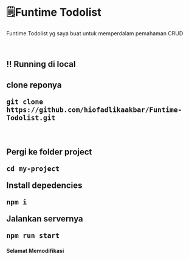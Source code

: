 **<h1>🗒Funtime Todolist</h1>**
<p>Funtime Todolist yg saya buat untuk memperdalam pemahaman CRUD</p><br>

<h2>‼ Running di local<h2>
  <p>clone reponya</p>
  
  
  ```
  git clone https://github.com/hiofadlikaakbar/Funtime-Todolist.git
  ```
  
  
  <br>
  
  
  
  <p>Pergi ke folder project</p>
  
  
  ```
  cd my-project
  ```
  
  <p>Install depedencies</p>
  
  
  ```
  npm i
  ```
  
  <p>Jalankan servernya</p>
  
  
  ```
  npm run start
  
  ```
  
  <h4>Selamat Memodifikasi</h4>
